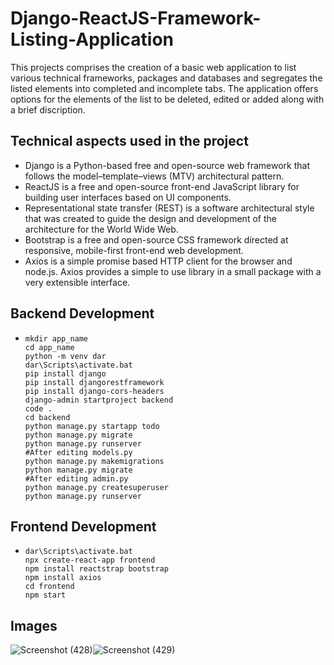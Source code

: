 # Django-ReactJS-Framework-Listing-Application
This projects comprises the creation of a basic web application to list various technical frameworks, packages and databases and segregates the listed elements into completed and incomplete tabs.
The application offers options for the elements of the list to be deleted, edited or added along with a brief discription.
## Technical aspects used in the project
- Django is a Python-based free and open-source web framework that follows the model–template–views (MTV) architectural pattern.  
- ReactJS is a free and open-source front-end JavaScript library for building user interfaces based on UI components.
- Representational state transfer (REST) is a software architectural style that was created to guide the design and development of the architecture for the World Wide Web.
- Bootstrap is a free and open-source CSS framework directed at responsive, mobile-first front-end web development.
-  Axios is a simple promise based HTTP client for the browser and node.js. Axios provides a simple to use library in a small package with a very extensible interface.
## Backend Development
-     mkdir app_name
      cd app_name
      python -m venv dar
      dar\Scripts\activate.bat
      pip install django
      pip install djangorestframework
      pip install django-cors-headers
      django-admin startproject backend
      code .
      cd backend
      python manage.py startapp todo
      python manage.py migrate
      python manage.py runserver 
      #After editing models.py
      python manage.py makemigrations
      python manage.py migrate 
      #After editing admin.py
      python manage.py createsuperuser
      python manage.py runserver    
## Frontend Development
-     dar\Scripts\activate.bat
      npx create-react-app frontend
      npm install reactstrap bootstrap
      npm install axios
      cd frontend
      npm start
## Images
![Screenshot (428)](https://user-images.githubusercontent.com/96294811/146544551-0e63ec65-0d65-49e7-8361-677b069476f6.png)![Screenshot (429)](https://user-images.githubusercontent.com/96294811/146544552-4d709a92-e36a-45c5-bc7f-36bf8c6d4d33.png)


